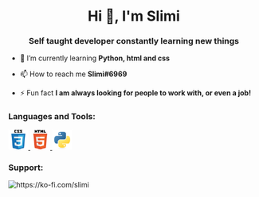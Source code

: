 <h1 align="center">Hi 👋, I'm Slimi</h1>
<h3 align="center">Self taught developer constantly learning new things</h3>

- 🌱 I’m currently learning **Python, html and css**

- 📫 How to reach me **Slimi#6969**

- ⚡ Fun fact **I am always looking for people to work with, or even a job!**

<h3 align="left">Languages and Tools:</h3>
<p align="left"> <a href="https://www.w3schools.com/css/" target="_blank" rel="noreferrer"> <img src="https://raw.githubusercontent.com/devicons/devicon/master/icons/css3/css3-original-wordmark.svg" alt="css3" width="40" height="40"/> </a> <a href="https://www.w3.org/html/" target="_blank" rel="noreferrer"> <img src="https://raw.githubusercontent.com/devicons/devicon/master/icons/html5/html5-original-wordmark.svg" alt="html5" width="40" height="40"/> </a> <a href="https://www.python.org" target="_blank" rel="noreferrer"> <img src="https://raw.githubusercontent.com/devicons/devicon/master/icons/python/python-original.svg" alt="python" width="40" height="40"/> </a> </p>

<h3 align="left">Support:</h3>
<p><a href="https://ko-fi.com/https://ko-fi.com/slimi"> <img align="left" src="https://cdn.ko-fi.com/cdn/kofi3.png?v=3" height="50" width="210" alt="https://ko-fi.com/slimi" /></a></p><br><br>
